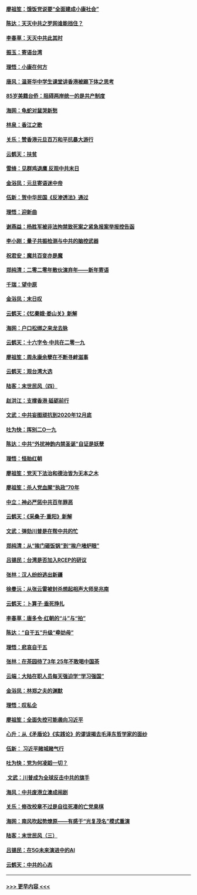 #### [廖祖笙：饿饭党说要“全面建成小康社会”](../pages/nsc993/n11767482.md?t=01041833) 
#### [陈达：天灭中共之罗网谁能挡住？](../pages/nsc993/n11767465.md?t=01041833) 
#### [李春草：天灭中共此其时](../pages/nsc993/n11767452.md?t=01041833) 
#### [振玉：寄语台湾](../pages/nsc993/n11767432.md?t=01041833) 
#### [理悟：小康在何方](../pages/nsc993/n11767394.md?t=01041833) 
#### [唐风：温哥华中学生课堂讲香港被踢下体之思考](../pages/nsc993/n11766848.md?t=01041833) 
#### [85岁美籍台侨：阻碍两岸统一的是共产制度](../pages/nsc993/n11765043.md?t=01041833) 
#### [海网：龟蛇对鼠哭新愁](../pages/nsc993/n11764895.md?t=01041833) 
#### [林泉：香江之歌](../pages/nsc993/n11764415.md?t=01041833) 
#### [关乐：赞香港元旦百万和平抗暴大游行](../pages/nsc993/n11764382.md?t=01041833) 
#### [云鹤天：扶贫](../pages/nsc993/n11764245.md?t=01041833) 
#### [雪绮：见群鸡退鹰  反观中共末日](../pages/nsc993/n11762112.md?t=01041833) 
#### [金浴凤：元旦寄语迷中帝](../pages/nsc993/n11761788.md?t=01041833) 
#### [伍新：贺中华民国《反渗透法》通过](../pages/nsc993/n11761994.md?t=01041833) 
#### [理悟：迎新曲](../pages/nsc993/n11761152.md?t=01041833) 
#### [谢燕益：杨胜军被非法拘禁致死案之紧急报案举报控告函](../pages/nsc993/n11756134.md?t=01041833) 
#### [李小刚：量子共振检测与中共的脑控武器](../pages/nsc993/n11754518.md?t=01041833) 
#### [祝君安：魔共百变亦是魔](../pages/nsc993/n11754469.md?t=01041833) 
#### [郑纯清：二零二零年散伙演弃年——新年寄语](../pages/nsc993/n11754195.md?t=01041833) 
#### [千瑞：望中原](../pages/nsc993/n11754159.md?t=01041833) 
#### [金浴凤：末日叹](../pages/nsc993/n11752359.md?t=01041833) 
#### [云鹤天：《忆秦娥‧娄山关》新解](../pages/nsc993/n11752348.md?t=01041833) 
#### [海网：户口松绑之来龙去脉](../pages/nsc993/n11752328.md?t=01041833) 
#### [云鹤天：十六字令‧中共在二零一九](../pages/nsc993/n11752305.md?t=01041833) 
#### [廖祖笙：周永康余孽在不断寻衅滋事](../pages/nsc993/n11751013.md?t=01041833) 
#### [云鹤天：观台湾大选](../pages/nsc993/n11751007.md?t=01041833) 
#### [陆客：末世民风（四）](../pages/nsc993/n11749203.md?t=01041833) 
#### [赵洪江：支撑香港 砥砺前行](../pages/nsc993/n11748482.md?t=01041833) 
#### [文武：中共妄图顽抗到2020年12月底](../pages/nsc993/n11748446.md?t=01041833) 
#### [吐为快：挥别二O一九](../pages/nsc993/n11748411.md?t=01041833) 
#### [陈达：中共“外扰神韵内禁圣诞”自证是妖孽](../pages/nsc993/n11748226.md?t=01041833) 
#### [理悟：怪胎红朝](../pages/nsc993/n11748206.md?t=01041833) 
#### [廖祖笙：党天下法治和德治皆为无本之木](../pages/nsc993/n11748135.md?t=01041833) 
#### [廖祖笙：杀人党血腥“执政”70年](../pages/nsc993/n11745144.md?t=01041833) 
#### [中立：神必严惩中共百年罪恶](../pages/nsc993/n11744970.md?t=01041833) 
#### [云鹤天：《采桑子‧重阳》新解](../pages/nsc993/n11744948.md?t=01041833) 
#### [文武：弹劾川普是在帮中共的忙](../pages/nsc993/n11744758.md?t=01041833) 
#### [郑纯清：从“挨门砸饭锅”到“挨户堵炉眼”](../pages/nsc993/n11744745.md?t=01041833) 
#### [吕锡民：台湾是否加入RCEP的研议](../pages/nsc993/n11744701.md?t=01041833) 
#### [张林：汉人纷纷逃出新疆](../pages/nsc993/n11743530.md?t=01041833) 
#### [徐曼沅：从张云雷被封杀想起相声大师吴兆南](../pages/nsc993/n11741816.md?t=01041833) 
#### [云鹤天：卜算子‧垂死挣扎](../pages/nsc993/n11739956.md?t=01041833) 
#### [李春草：唐多令‧红朝的“斗”与“拍”](../pages/nsc993/n11739830.md?t=01041833) 
#### [陈达：“自干五”升级“牵妨母”](../pages/nsc993/n11739724.md?t=01041833) 
#### [理悟：悲哀自干五](../pages/nsc993/n11739547.md?t=01041833) 
#### [张林：在茶园待了3年 25年不敢喝中国茶](../pages/nsc993/n11739240.md?t=01041833) 
#### [云端：大陆在职人员每天强迫学“学习强国”](../pages/nsc993/n11738735.md?t=01041833) 
#### [金浴凤：林郑之夫的渊默](../pages/nsc993/n11737735.md?t=01041833) 
#### [理悟：叹私企](../pages/nsc993/n11737715.md?t=01041833) 
#### [廖祖笙：全面失控可能袭向习近平](../pages/nsc993/n11737704.md?t=01041833) 
#### [心升：从《矛盾论》《实践论》的谬误揭去毛泽东哲学家的面纱](../pages/nsc993/n11736962.md?t=01041833) 
#### [伍新： 习近平赌城赌气行](../pages/nsc993/n11736929.md?t=01041833) 
#### [吐为快：党为何凌蹈一切？](../pages/nsc993/n11736915.md?t=01041833) 
#### [ 文武：川普成为全球反击中共的旗手](../pages/nsc993/n11736882.md?t=01041833) 
#### [海风：中共废港立澳成闹剧](../pages/nsc993/n11735857.md?t=01041833) 
#### [关乐：修改校章不过是自往死凑的亡党臭棋](../pages/nsc993/n11735097.md?t=01041833) 
#### [海网：南风吹起势燎原——有感于“光复茂名”模式重演](../pages/nsc993/n11732308.md?t=01041833) 
#### [陆客：末世民风（三）](../pages/nsc993/n11732211.md?t=01041833) 
#### [吕锡民：在5G未来演进中的AI](../pages/nsc993/n11730010.md?t=01041833) 
#### [云鹤天：中共的心态](../pages/nsc993/n11729906.md?t=01041833) 

----
#### [ >>> 更早内容 <<< ](../indexes/nsc993-earlier.md)
